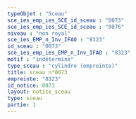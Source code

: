 ```yaml
---
typeObjet : "Sceau"
sce_ies_emp_ies_SCE_id_sceau : "0073"
sce_ies_emp_ies_SCE_id_sceau : "0076"
niveau : "non royal"
sce_ies_EMP_n_Inv_IFAO : "8323"
id_sceau : "0073"
sce_ies_emp_ies_EMP_n_Inv_IFAO : "8323"
motif : "indéterminé"
type_sceau : "cylindre (empreinte)"
title: sceau n°0073
empreinte: "8323"
id_notice: 0073
layout: notice_sceau
type: sceau
partie: 1
---
```

